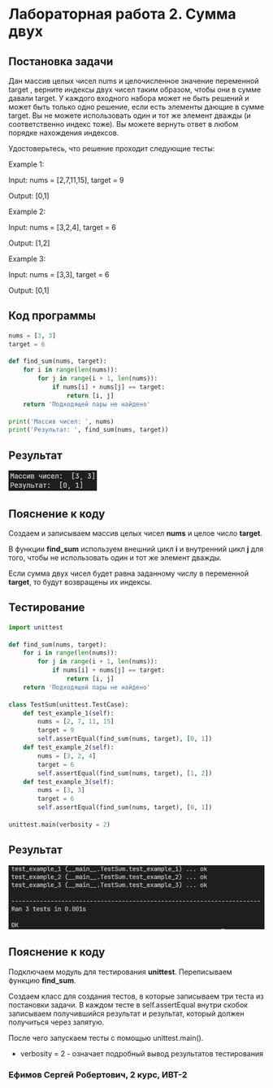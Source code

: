 # Лабораторная работа 2. Сумма двух
## Постановка задачи
Дан массив целых чисел nums и целочисленное значение переменной target , верните индексы двух чисел таким образом, чтобы они в сумме давали target. У каждого входного набора может не быть решений и может быть только одно решение, если есть элементы дающие в сумме target. Вы не можете  использовать один и тот же элемент дважды (и соответственно индекс тоже). Вы можете вернуть ответ в любом порядке нахождения индексов.

Удостоверьтесь, что решение проходит следующие тесты: 


Example 1:

Input: nums = [2,7,11,15], target = 9

Output: [0,1]

Example 2:

Input: nums = [3,2,4], target = 6

Output: [1,2]

Example 3:

Input: nums = [3,3], target = 6

Output: [0,1]

## Код программы
```python
nums = [3, 3]
target = 6

def find_sum(nums, target):
    for i in range(len(nums)):
        for j in range(i + 1, len(nums)): 
            if nums[i] + nums[j] == target:
                return [i, j]
    return 'Подходящей пары не найдено' 

print('Массив чисел: ', nums)
print('Результат: ', find_sum(nums, target))
```
## Результат
![Результат](images/result.png)
## Пояснение к коду
Создаем и записываем массив целых чисел **nums** и целое число **target**.

В функции **find_sum** используем внешний цикл **i** и внутренний цикл **j** для того, чтобы не использовать один и тот же элемент дважды.

Если сумма двух чисел будет равна заданному числу в переменной **target**, то будут возвращены их индексы.

## Тестирование

```python
import unittest

def find_sum(nums, target):
    for i in range(len(nums)):
        for j in range(i + 1, len(nums)): 
            if nums[i] + nums[j] == target:
                return [i, j]
    return 'Подходящей пары не найдено' 

class TestSum(unittest.TestCase):
    def test_example_1(self):
        nums = [2, 7, 11, 15]
        target = 9
        self.assertEqual(find_sum(nums, target), [0, 1])
    def test_example_2(self):
        nums = [3, 2, 4]
        target = 6
        self.assertEqual(find_sum(nums, target), [1, 2])
    def test_example_3(self):
        nums = [3, 3]
        target = 6
        self.assertEqual(find_sum(nums, target), [0, 1])
        
unittest.main(verbosity = 2)
```
## Результат
![Результат тестирования](images/test_result.png)
## Пояснение к коду
Подключаем модуль для тестирования **unittest**. Переписываем функцию **find_sum**.

Создаем класс для создания тестов, в которые записываем три теста из постановки задачи. В каждом тесте в self.assertEqual внутри скобок записываем получившийся результат и результат, который должен получиться через запятую.

После чего запускаем тесты с помощью unittest.main().
- verbosity = 2 - означает подробный вывод результатов тестирования

### Ефимов Сергей Робертович, 2 курс, ИВТ-2